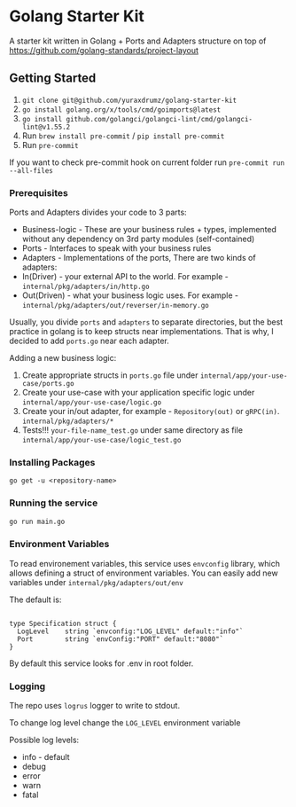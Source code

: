 # Golang Starter Kit

A starter kit written in Golang + Ports and Adapters structure on top of <https://github.com/golang-standards/project-layout>

## Getting Started

  1. `git clone git@github.com/yuraxdrumz/golang-starter-kit`
  2. `go install golang.org/x/tools/cmd/goimports@latest`
  3. `go install github.com/golangci/golangci-lint/cmd/golangci-lint@v1.55.2`
  4. Run `brew install pre-commit` / `pip install pre-commit`
  5. Run `pre-commit`

If you want to check pre-commit hook on current folder run `pre-commit run --all-files`

### Prerequisites

Ports and Adapters divides your code to 3 parts:

- Business-logic - These are your business rules + types, implemented without any dependency on 3rd party modules (self-contained)
- Ports - Interfaces to speak with your business rules
- Adapters - Implementations of the ports, There are two kinds of adapters:
- In(Driver) - your external API to the world. For example - `internal/pkg/adapters/in/http.go`
- Out(Driven) - what your business logic uses. For example - `internal/pkg/adapters/out/reverser/in-memory.go`

Usually, you divide `ports` and `adapters` to separate directories, but the best practice in golang is to keep structs near implementations. That is why, I decided to add `ports.go` near each adapter.

Adding a new business logic:

  1. Create appropriate structs in `ports.go` file under `internal/app/your-use-case/ports.go`
  2. Create your use-case with your application specific logic under `internal/app/your-use-case/logic.go`
  3. Create your in/out adapter, for example - `Repository(out)` or `gRPC(in)`. `internal/pkg/adapters/*`
  4. Tests!!! `your-file-name_test.go` under same directory as file `internal/app/your-use-case/logic_test.go`

### Installing Packages

```golang
go get -u <repository-name>
```

### Running the service

```bash
go run main.go
```

### Environment Variables

To read environement variables, this service uses `envconfig` library, which allows defining a struct of environment variables. You can easily add new variables under `internal/pkg/adapters/out/env`

The default is:

```golang

type Specification struct {
  LogLevel    string `envconfig:"LOG_LEVEL" default:"info"`
  Port        string `envConfig:"PORT" default:"8080"`
}

```

By default this service looks for .env in root folder.

### Logging

The repo uses `logrus` logger to write to stdout.

To change log level change the `LOG_LEVEL` environment variable

Possible log levels:

- info - default
- debug
- error
- warn
- fatal
